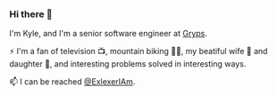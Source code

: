### Hi there 👋

I'm Kyle, and I'm a senior software engineer at [Gryps](https://www.gryps.io/).

⚡ I'm a fan of television 📺, mountain biking 🚵‍♂️, my beatiful wife 👩  and daughter 👧, and interesting problems solved in interesting ways.

📫 I can be reached [@ExlexerIAm](https://twitter.com/ExlexerIAm).

<!--
**exlexer/exlexer** is a ✨ _special_ ✨ repository because its `README.md` (this file) appears on your GitHub profile.

Here are some ideas to get you started:

- 🔭 I’m currently working on ...
- 👯 I’m looking to collaborate on ...
- 🤔 I’m looking for help with ...
- 💬 Ask me about ...
-->
